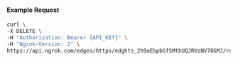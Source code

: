 <!-- Code generated for API Clients. DO NOT EDIT. -->

#### Example Request

```bash
curl \
-X DELETE \
-H "Authorization: Bearer {API_KEY}" \
-H "Ngrok-Version: 2" \
https://api.ngrok.com/edges/https/edghts_2h9aEbpbGfSMthUQJRVzNV78GMJ/routes/edghtsrt_2h9aEjJ256N1AKjAL0e902VQyMH/compression
```
